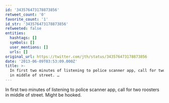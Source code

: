 ```yaml
---
id: '343576473178873856'
retweet_count: '0'
favorite_count: '1'
id_str: '343576473178873856'
retweeted: false
entities:
  hashtags: []
  symbols: []
  user_mentions: []
  urls: []
original_url: https://twitter.com/jth/status/343576473178873856
date: '2013-06-09T03:53:09.000Z'
title: >-
  In first two minutes of listening to police scanner app, call for two roosters
  in middle of street. …
---
```


In first two minutes of listening to police scanner app, call for two roosters in middle of street. Might be hooked.